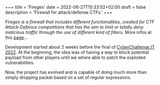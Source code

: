 +++
title = 'Firegex'
date = 2022-06-27T15:33:52+02:00
draft = false
description = 'Firewall for attack/defense CTFs.'
+++


*Firegex is a firewall that includes different functionalities, created for CTF Attack-Defence competitions that has the aim to limit or totally deny malicious traffic through the use of different kind of filters.* More infos at this [page](https://github.com/Pwnzer0tt1/firegex)...


Development started about 2 weeks before the final of [CyberChallenge.IT 2022](https://cyberchallenge.it/attack-defense/2022). At the beginning, the idea was of having a way to block potential payload from other players until we where able to patch the exploited vulnerabilities.

Now, the project has evolved and is capable of doing much more than simply dropping packet based on a set of regular expressions.
